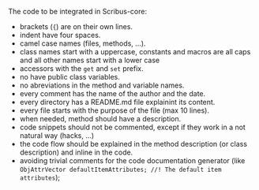 The code to be integrated in Scribus-core:

- brackets (`{`) are on their own lines.
- indent have four spaces.
- camel case names (files, methods, ...).
- class names start with a uppercase, constants and macros are all caps and all other names start with a lower case
- accessors with the `get` and `set` prefix.
- no have public class variables. 
- no abreviations in the method and variable names.
- every comment has the name of the author and the date.
- every directory has a README.md file explainint its content.
- every file starts with the purpose of the file (max 10 lines).
- when needed, method should have a description.
- code snippets should not be commented, except if they work in a not natural way (hacks, ...)
- the code flow should be explained in the method description (or class description) and inline in the code.
- avoiding trivial comments for the code documentation generator (like `ObjAttrVector defaultItemAttributes; //! The default item attributes`);
